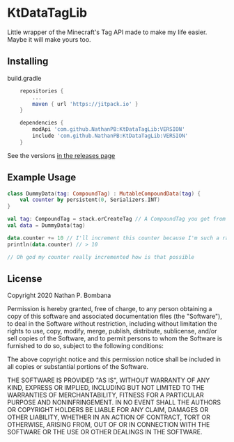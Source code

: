 # KtDataTagLib

Little wrapper of the Minecraft's Tag API made to make my life easier. Maybe it will make yours too.

## Installing

build.gradle
```groovy
    repositories {
        ...
        maven { url 'https://jitpack.io' }
    }
```
```groovy
    dependencies {
        modApi 'com.github.NathanPB:KtDataTagLib:VERSION'
        include 'com.github.NathanPB:KtDataTagLib:VERSION'
    }
```

See the versions [in the releases page](https://github.com/NathanPB/KtDataTagLib/releases)

## Example Usage

```kotlin
class DummyData(tag: CompoundTag) : MutableCompoundData(tag) {
    val counter by persistent(0, Serializers.INT)
}
```

```kotlin
val tag: CompoundTag = stack.orCreateTag // A CompoundTag you got from somewhere, does not matter where it came from
val data = DummyData(tag)

data.counter += 10 // I'll increment this counter because I'm such a random people
println(data.counter) // > 10

// Oh god my counter really incremented how is that possible
```

## License

Copyright 2020 Nathan P. Bombana

Permission is hereby granted, free of charge, to any person obtaining a copy of this software and associated documentation files (the "Software"), to deal in the Software without restriction, including without limitation the rights to use, copy, modify, merge, publish, distribute, sublicense, and/or sell copies of the Software, and to permit persons to whom the Software is furnished to do so, subject to the following conditions:

The above copyright notice and this permission notice shall be included in all copies or substantial portions of the Software.

THE SOFTWARE IS PROVIDED "AS IS", WITHOUT WARRANTY OF ANY KIND, EXPRESS OR IMPLIED, INCLUDING BUT NOT LIMITED TO THE WARRANTIES OF MERCHANTABILITY, FITNESS FOR A PARTICULAR PURPOSE AND NONINFRINGEMENT. IN NO EVENT SHALL THE AUTHORS OR COPYRIGHT HOLDERS BE LIABLE FOR ANY CLAIM, DAMAGES OR OTHER LIABILITY, WHETHER IN AN ACTION OF CONTRACT, TORT OR OTHERWISE, ARISING FROM, OUT OF OR IN CONNECTION WITH THE SOFTWARE OR THE USE OR OTHER DEALINGS IN THE SOFTWARE.
